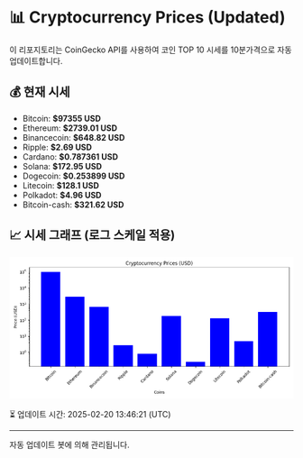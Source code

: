 
# 📊 Cryptocurrency Prices (Updated)

이 리포지토리는 CoinGecko API를 사용하여 코인 TOP 10 시세를 10분가격으로 자동 업데이트합니다.

## 💰 현재 시세
- Bitcoin: **$97355 USD**
- Ethereum: **$2739.01 USD**
- Binancecoin: **$648.82 USD**
- Ripple: **$2.69 USD**
- Cardano: **$0.787361 USD**
- Solana: **$172.95 USD**
- Dogecoin: **$0.253899 USD**
- Litecoin: **$128.1 USD**
- Polkadot: **$4.96 USD**
- Bitcoin-cash: **$321.62 USD**

## 📈 시세 그래프 (로그 스케일 적용)
![Crypto Prices](crypto_prices.png)

⏳ 업데이트 시간: 2025-02-20 13:46:21 (UTC)

---
자동 업데이트 봇에 의해 관리됩니다.
